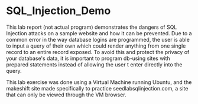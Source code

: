 # SQL_Injection_Demo
This lab report (not actual program) demonstrates the dangers of SQL Injection attacks on a sample website and how it can be prevented. Due to a common error in the way database logins are programmed, the user is able to input a query of their own which could render anything from one single record to an entire record exposed. To avoid this and protect the privacy of your database's data, it is important to program db-using sites with prepared statements instead of allowing the user t enter directly into the query.

This lab exercise was done using a Virtual Machine running Ubuntu, and the makeshift site made specifically to practice seedlabsqlinjection.com, a site that can only be viewed through the VM browser.

